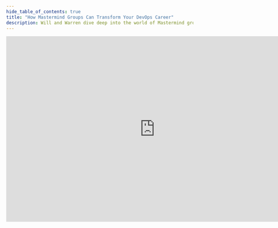 ```yaml
---
hide_table_of_contents: true
title: "How Mastermind Groups Can Transform Your DevOps Career"
description: Will and Warren dive deep into the world of Mastermind groups and their impact on career success within the DevOps landscape. They explore the origins of mastermind groups from Napoleon Hill’s "Think and Grow Rich" and debate why a staggering 99% of them might be ineffective, according to Will. Warren shares his own experiences and expresses his curiosity about what truly makes such groups effective.
---
```


<div style={{ display: 'flex', justifyContent: 'center', marginBottom: '2rem' }}>
        <iframe style={{ borderRadius: '10px' }} width="800" height="500" src="https://www.youtube.com/embed/qgZ26JUbZMc" title="From Core DevOps to Management"
frameborder="0" allow="accelerometer; autoplay; clipboard-write; encrypted-media; gyroscope; picture-in-picture; web-share" allowFullScreen />
</div>

Will and Warren dive deep into the world of Mastermind groups and their impact on career success within the DevOps landscape. They explore the origins of mastermind groups from Napoleon Hill’s "Think and Grow Rich" and debate why a staggering 99% of them might be ineffective, according to Will. Warren shares his own experiences and expresses his curiosity about what truly makes such groups effective.
            
<!-- truncate -->

They also draw intriguing parallels between accountability in mastermind groups and emergency preparedness in aviation, emphasizing the importance of ingrained habits and continuous skill development. From military training insights to the challenges of creating genuine, trust-filled mastermind groups, we'll cover it all.

Additionally, they touch on the broader aspects of professional growth—public speaking, networking, mentorship, and the evolving dynamics of teamwork. Plus, don't miss on practical tips on forming mastermind groups and fostering meaningful professional relationships. Tune in for an episode packed with valuable insights, compelling analogies, and shared experiences that can help you navigate and succeed in your career!
